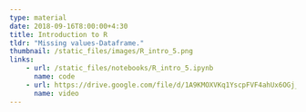```yaml
---
type: material
date: 2018-09-16T8:00:00+4:30
title: Introduction to R
tldr: "Missing values-Dataframe."
thumbnail: /static_files/images/R_intro_5.png
links: 
    - url: /static_files/notebooks/R_intro_5.ipynb
      name: code
    - url: https://drive.google.com/file/d/1A9KMOXVKq1YscpFVF4ahUx6OGj_PJGu1/view?usp=share_link
      name: video
---
```

